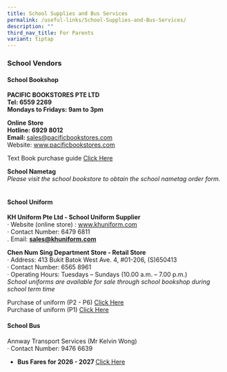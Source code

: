 ```yaml
---
title: School Supplies and Bus Services
permalink: /useful-links/School-Supplies-and-Bus-Services/
description: ""
third_nav_title: For Parents
variant: tiptap
---
```

<h3><strong>School Vendors</strong></h3>
<h4>School Bookshop</h4>
<p></p>
<p><strong>PACIFIC BOOKSTORES PTE LTD</strong>
<br><strong>Tel: 6559 2269</strong>
<br><strong>Mondays to Fridays: 9am to 3pm</strong>
</p>
<p><strong>Online Store</strong>
<br><strong>Hotline: 6929 8012</strong>
<br><strong>Email: </strong><a href="mailto:sales@pacificbookstores.com" rel="noopener nofollow" target="_blank">sales@pacificbookstores.com</a>
<br>Website: <a href="http://www.pacificbookstores.com" rel="noopener noreferrer nofollow" target="_blank">www.pacificbookstores.com</a>
</p>
<p>Text Book purchase guide <a href="https://for.edu.sg/bookstorepurchaseguide" rel="noopener nofollow" target="_blank">Click Here</a>
</p>
<p><strong>School Nametag</strong>
<br><em>Please visit the school bookstore to obtain the school nametag order form. </em>
<br>
</p>
<h4><br><strong>School Uniform</strong></h4>
<p><strong>KH Uniform Pte Ltd - School Uniform Supplier</strong>
<br>· Website (online store) :&nbsp;<a href="https://khuniform.com/" rel="noopener noreferrer nofollow" target="_blank">www.khuniform.com</a>
<br>· Contact Number: 6479 6811
<br>. Email: <strong><a href="mailto:sales@khuniform.com" rel="noopener noreferrer nofollow" target="_blank">sales@khuniform.com</a></strong>
<br>
</p>
<p><strong>Chen Num Sing Department Store - Retail Store</strong>
<br>· Address: 413 Bukit Batok West Ave. 4, #01-206, (S)650413
<br>· Contact Number: 6565 8961
<br>· Operating Hours: Tuesdays – Sundays (10.00 a.m. – 7.00 p.m.)
<br><em>School uniforms are available for sale through school bookshop during school term time</em>
</p>
<p>Purchase of uniform (P2 - P6) <a href="https://for.edu.sg/uniforminfo" rel="noopener nofollow" target="_blank">Click Here</a>
<br>Purchase of uniform (P1) <a href="https://for.edu.sg/uniformp1" rel="noopener nofollow" target="_blank">Click Here</a>
<br>
</p>
<h4>School Bus</h4>
<p>Annway Transport Services (Mr Kelvin Wong)
<br>· Contact Number: 9476 6639</p>
<ul>
<li>
<p><strong>Bus Fares for 2026 - 2027 </strong><a href="https://for.edu.sg/busfare" rel="noopener nofollow" target="_blank">Click Here</a>
</p>
</li>
</ul>
<p></p>